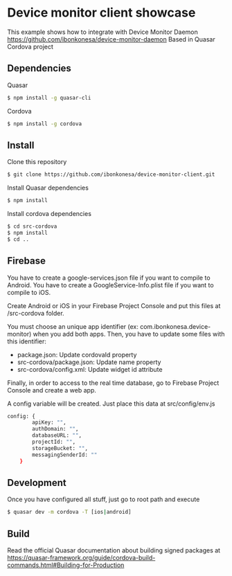 # Device monitor client showcase

This example shows how to integrate with Device Monitor Daemon https://github.com/ibonkonesa/device-monitor-daemon
Based in Quasar Cordova project

## Dependencies

Quasar 

```sh
$ npm install -g quasar-cli
```

Cordova

```sh
$ npm install -g cordova
```


## Install

Clone this repository

```sh
$ git clone https://github.com/ibonkonesa/device-monitor-client.git
```

Install Quasar dependencies

```sh
$ npm install
```

Install cordova dependencies

```sh
$ cd src-cordova 
$ npm install 
$ cd ..

```

## Firebase

You have to create a google-services.json file if you want to compile to Android.
You have to create a GoogleService-Info.plist file if you want to compile to iOS.

Create Android or iOS in your Firebase Project Console and put this files at /src-cordova folder.

You must choose an unique app identifier (ex: com.ibonkonesa.device-monitor) when you add both apps. Then, you have to update some files with this identifier:

- package.json: Update cordovaId property
- src-cordova/package.json: Update name property
- src-cordova/config.xml: Update widget id attribute

Finally, in order to access to the real time database, go to Firebase Project Console and create a web app. 

A config variable will be created. Just place this data at src/config/env.js

```sh
config: {
        apiKey: "",
        authDomain: "",
        databaseURL: "",
        projectId: "",
        storageBucket: "",
        messagingSenderId: ""
    }

```


## Development

Once you have configured all stuff, just go to root path and execute

```sh
$ quasar dev -m cordova -T [ios|android]
```

## Build

Read the official Quasar documentation about building signed packages at https://quasar-framework.org/guide/cordova-build-commands.html#Building-for-Production



